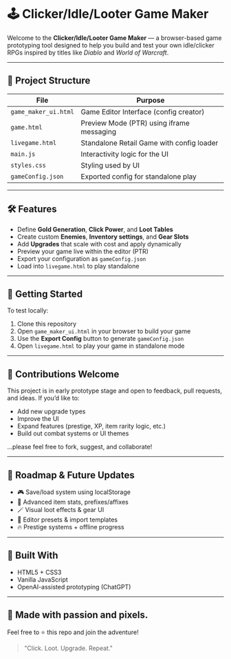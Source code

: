 # 🕹️ Clicker/Idle/Looter Game Maker

Welcome to the **Clicker/Idle/Looter Game Maker** — a browser-based game prototyping tool designed to help you build and test your own idle/clicker RPGs inspired by titles like *Diablo* and *World of Warcraft*.

---

## 📁 Project Structure

| File               | Purpose                                  |
|--------------------|-------------------------------------------|
| `game_maker_ui.html` | Game Editor Interface (config creator)    |
| `game.html`         | Preview Mode (PTR) using iframe messaging |
| `livegame.html`     | Standalone Retail Game with config loader |
| `main.js`           | Interactivity logic for the UI            |
| `styles.css`        | Styling used by UI                        |
| `gameConfig.json`   | Exported config for standalone play       |

---

## 🛠️ Features

- Define **Gold Generation**, **Click Power**, and **Loot Tables**
- Create custom **Enemies**, **Inventory settings**, and **Gear Slots**
- Add **Upgrades** that scale with cost and apply dynamically
- Preview your game live within the editor (PTR)
- Export your configuration as `gameConfig.json`
- Load into `livegame.html` to play standalone

---

## 🚀 Getting Started

To test locally:

1. Clone this repository
2. Open `game_maker_ui.html` in your browser to build your game
3. Use the **Export Config** button to generate `gameConfig.json`
4. Open `livegame.html` to play your game in standalone mode

---

## 🤝 Contributions Welcome

This project is in early prototype stage and open to feedback, pull requests, and ideas. If you’d like to:
- Add new upgrade types
- Improve the UI
- Expand features (prestige, XP, item rarity logic, etc.)
- Build out combat systems or UI themes

…please feel free to fork, suggest, and collaborate!

---

## 📅 Roadmap & Future Updates

- 🎮 Save/load system using localStorage
- 🧰 Advanced item stats, prefixes/affixes
- 🪄 Visual loot effects & gear UI
- 💼 Editor presets & import templates
- 🔥 Prestige systems + offline progress

---

## 🧠 Built With

- HTML5 + CSS3
- Vanilla JavaScript
- OpenAI-assisted prototyping (ChatGPT)

---

## 👋 Made with passion and pixels.
Feel free to ⭐ this repo and join the adventure!

> "Click. Loot. Upgrade. Repeat."